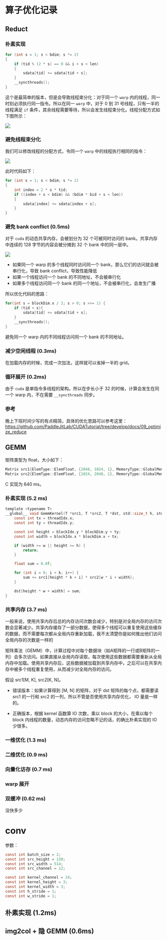 # 算子优化记录

## Reduct

### 朴素实现

```c
for (int s = 1; s < bdim; s *= 2)
{
    if (tid % (2 * s) == 0 && i + s < len)
    {
        sdata[tid] += sdata[tid + s];
    }
    __syncthreads();
}
```

这个是最简单的版本，但是会导致线程束分化：对于同一个 `warp` 内的线程，同一时刻必须执行同一指令。所以在同一 `warp` 中，对于 0 到 31 号线程，只有一半的线程满足 `if` 条件，其余线程需要等待，所以会发生线程束分化。线程分配方式如下图所示：

![](./imgs/reduce1.png)

### 避免线程束分化

我们可以修改线程的分配方式，令同一个 `warp` 中的线程执行相同的指令：

![](./imgs/reduce2.png)

此时代码如下：

```c
for (int s = 1; s < bdim; s *= 2)
{
    int index = 2 * s * tid;
    if ((index + s < bdim) && (bdim * bid + s < len))
    {
        sdata[index] += sdata[index + s];
    }
}
```

### 避免 bank conflict (0.5ms)

对于 `cuda` 的动态共享内存，会被划分为 32 个可被同时访问的 bank。共享内存中连续的 128 字节的内容会被分摊到 32 个 bank 中的同一层中。

![](./imgs/bank.png)

- 如果同一个 warp 的多个线程同时访问同一个 bank，那么它们的访问就会被串行化，导致 bank conflict，导致性能降低
- 如果一个线程访问一个 bank 的不同地址，不会被串行化
- 如果多个线程访问同一个 bank 的同一个地址，不会被串行化，会发生广播

所以优化代码的思路：

```c
for(int s = blockDim.x / 2; s > 0; s >>= 1) {
    if (tid < s){
        sdata[tid] += sdata[tid + s];
    }
    __syncthreads();
}
```

避免同一个 warp 内的不同线程访问同一个 bank 的不同地址。

### 减少空闲线程 (0.3ms)

在加载内存的时候，完成一次加法，这样就可以省掉一半的 grid。

### 循环展开 (0.2ms)

由于 `cuda` 是单指令多线程的架构。所以在步长小于 32 的时候，计算会发生在同一个 warp 内，不在需要 `__syncthreads` 同步。

### 参考

晚上下班时间少写的有点精简，具体的优化思路可以参考这里：https://github.com/PaddleJitLab/CUDATutorial/tree/develop/docs/09_optimize_reduce

## GEMM

矩阵类型为 float，大小如下：

```c
Matrix src1{ElemType::ElemFloat, {2048, 1024, 1}, MemoryType::GlobalMemory, IsAsync::IsAsyncFalse};
Matrix src2{ElemType::ElemFloat, {1024, 2048, 1}, MemoryType::GlobalMemory, IsAsync::IsAsyncFalse};
```

C 实现为 640 ms。

### 朴素实现 (5.2 ms)

```c
template <typename T>
__global__ void GemmKernel(T *src1, T *src2, T *dst, std::size_t h, std::size_t k, std::size_t w) {
    const int tx = threadIdx.x;
    const int ty = threadIdx.y;

    const int height = blockIdx.y * blockDim.y + ty;
    const int width = blockIdx.x * blockDim.x + tx;

    if (width >= w || height >= h) {
        return;
    }

    float sum = 0.0f;

    for (int i = 0; i < k; i++) {
        sum += src1[height * k + i] * src2[w * i + width];
    }

    dst[height * w + width] = sum;
}
```

### 共享内存 (3.7 ms)

一般来说，使用共享内存后总的内存访问次数会减少，特别是对全局内存的访问次数会显著减少。共享内存缓存了一部分数据，使得多个线程可以重复使用这些缓存的数据，而不需要每次都从全局内存重新加载，我不太清楚你是如何推出他们访问全局内存的次数是一样的

矩阵乘法（GEMM）中，计算过程中对每个数据块（如A矩阵的一行或B矩阵的一列）会多次访问。如果直接从全局内存读取，每次使用这些数据都需要重新从全局内存中加载。使用共享内存后，这些数据被加载到共享内存中，之后可以在共享内存中被多个线程重复使用，从而减少对全局内存的访问。

假设 src1[M, K], src2[K, N]。

- 错误版本：如果计算得到 [M, N] 的矩阵，对于 dst 矩阵的每个点，都需要读 src1 的一行和 src2 的一列，所以不管是否使用共享内存优化， IO 量是一样的。

- 正确版本，根据 kernel 函数算 IO 次数，乘以 block 的大小，在乘以每个 block 内线程的数量，动态内存的访问忽略不记的话，的确比朴素实现的 IO 少很多。

### 一维优化 (1.3 ms)

### 二维优化 (0.9 ms)

### 向量化访存 (0.7 ms)

### warp 展开

### 双缓冲 (0.62 ms)

没快多少

# conv

参数：

```c
const int batch_size = 2;
const int src_height = 130;
const int src_width = 514;
const int src_channel = 12;

const int kernel_channel = 24;
const int kernel_height = 3;
const int kernel_width = 3;
const int h_stride = 1;
const int w_stride = 1;
```

## 朴素实现 (1.2ms)

## img2col + 隐 GEMM (0.6ms)